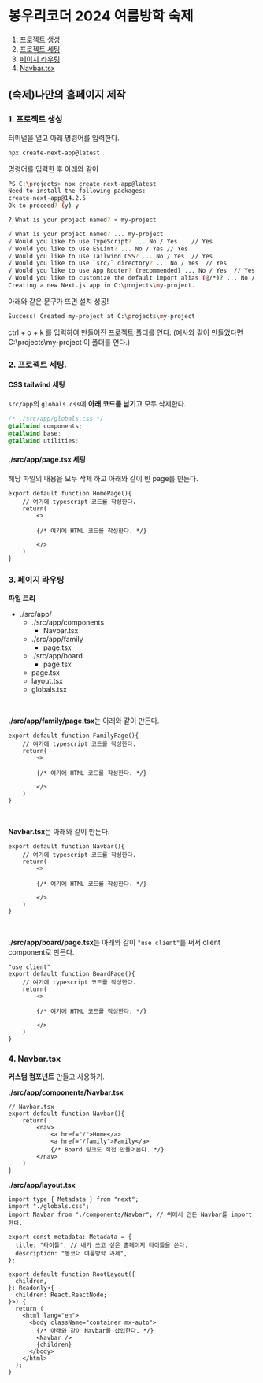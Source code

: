 # 봉우리코더 2024 여름방학 숙제

1. [프로젝트 생성](#1-프로젝트-생성)
1. [프로젝트 세팅](#2-프로젝트-세팅)
1. [페이지 라우팅](#3-페이지-라우팅)
1. [Navbar.tsx](#4-navbartsx)

## (숙제)나만의 홈페이지 제작


### 1. 프로젝트 생성
터미널을 열고 아래 명령어를 입력한다. 
```bash
npx create-next-app@latest
```

명령어를 입력한 후 아래와 같이 

```bash
PS C:\projects> npx create-next-app@latest
Need to install the following packages:
create-next-app@14.2.5
Ok to proceed? (y) y

? What is your project named? » my-project

√ What is your project named? ... my-project
√ Would you like to use TypeScript? ... No / Yes    // Yes
√ Would you like to use ESLint? ... No / Yes // Yes
√ Would you like to use Tailwind CSS? ... No / Yes  // Yes
√ Would you like to use `src/` directory? ... No / Yes  // Yes
√ Would you like to use App Router? (recommended) ... No / Yes  // Yes
√ Would you like to customize the default import alias (@/*)? ... No / Yes  // No
Creating a new Next.js app in C:\projects\my-project.
```


아래와 같은 문구가 뜨면 설치 성공!
```bash
Success! Created my-project at C:\projects\my-project
```

ctrl + o + k 를 입력하여 만들어진 프로젝트 폴더를 연다. (예사와 같이 만들었다면 C:\projects\my-project 이 폴더를 연다.)


### 2. 프로젝트 세팅.

#### CSS tailwind 세팅
```src/app```의 ```globals.css```에 **아래 코드를 남기고** 모두 삭제한다.

```css
/* ./src/app/globals.css */
@tailwind components;
@tailwind base;
@tailwind utilities;
```

#### ./src/app/page.tsx 세팅
해당 파일의 내용을 모두 삭제 하고 아래와 같이 빈 page를 만든다.
```tsx
export default function HomePage(){
    // 여기에 typescript 코드를 작성한다.
    return(
        <>

        {/* 여기에 HTML 코드를 작성한다. */}
        
        </>
    )
}
```

### 3. 페이지 라우팅

**파일 트리**
- ./src/app/
    - ./src/app/components
        - Navbar.tsx
    - ./src/app/family
        - page.tsx
    - ./src/app/board
        - page.tsx
    - page.tsx
    - layout.tsx
    - globals.tsx


<br/>

**./src/app/family/page.tsx**는 아래와 같이 만든다. 
```tsx
export default function FamilyPage(){
    // 여기에 typescript 코드를 작성한다.
    return(
        <>

        {/* 여기에 HTML 코드를 작성한다. */}
        
        </>
    )
}
```
<br/>

**Navbar.tsx**는 아래와 같이 만든다. 
```tsx
export default function Navbar(){
    // 여기에 typescript 코드를 작성한다.
    return(
        <>

        {/* 여기에 HTML 코드를 작성한다. */}
        
        </>
    )
}
```

<br/>

**./src/app/board/page.tsx**는 아래와 같이 ```"use client"```를 써서 client component로 만든다.
```tsx
"use client"
export default function BoardPage(){
    // 여기에 typescript 코드를 작성한다.
    return(
        <>

        {/* 여기에 HTML 코드를 작성한다. */}
        
        </>
    )
}
```

### 4. Navbar.tsx 

**커스텀 컴포넌트** 만들고 사용하기.

**./src/app/components/Navbar.tsx**
```tsx
// Navbar.tsx
export default function Navbar(){
    return(
        <nav>
            <a href="/">Home</a>
            <a href="/family">Family</a>
            {/* Board 링크도 직접 만들어본다. */}
        </nav>
    )
}
```

**./src/app/layout.tsx**

```tsx
import type { Metadata } from "next";
import "./globals.css";
import Navbar from "./components/Navbar"; // 위에서 만든 Navbar를 import한다.

export const metadata: Metadata = {
  title: "타이틀", // 내가 쓰고 싶은 홈페이지 타이틀을 쓴다.
  description: "봉코더 여름방학 과제",
};

export default function RootLayout({
  children,
}: Readonly<{
  children: React.ReactNode;
}>) {
  return (
    <html lang="en">
      <body className="container mx-auto">
        {/* 아래와 같이 Navbar를 삽입한다. */}
        <Navbar /> 
        {children}
      </body>
    </html>
  );
}
```